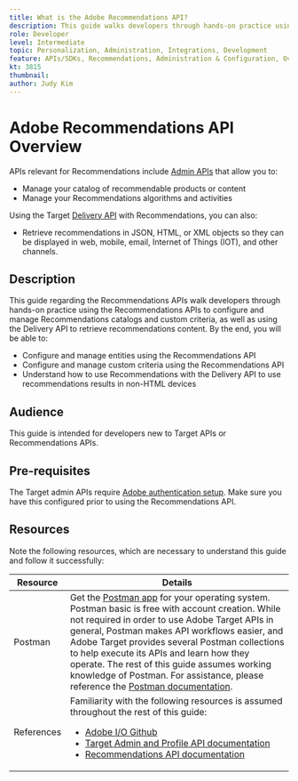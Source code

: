 ```yaml
---
title: What is the Adobe Recommendations API?
description: This guide walks developers through hands-on practice using the Adobe Target Recommendations APIs to configure and manage Recommendations catalogs and custom criteria, as well as using the Delivery API to retrieve recommendations content.
role: Developer
level: Intermediate
topic: Personalization, Administration, Integrations, Development
feature: APIs/SDKs, Recommendations, Administration & Configuration, Overview
kt: 3815
thumbnail:
author: Judy Kim
---
```

# Adobe Recommendations API Overview

APIs relevant for Recommendations include [Admin APIs](../../before-administer/target-api-overview.md) that allow you to:

* Manage your catalog of recommendable products or content
* Manage your Recommendations algorithms and activities

Using the Target [Delivery API](../../implement/delivery-api/overview.md) with Recommendations, you can also:

* Retrieve recommendations in JSON, HTML, or XML objects so they can be displayed in web, mobile, email, Internet of Things (IOT), and other channels.

## Description

This guide regarding the Recommendations APIs walk developers through hands-on practice using the Recommendations APIs to configure and manage Recommendations catalogs and custom criteria, as well as using the Delivery API to retrieve recommendations content. By the end, you will be able to:

* Configure and manage entities using the Recommendations API
* Configure and manage custom criteria using the Recommendations API
* Understand how to use Recommendations with the Delivery API to use recommendations results in non-HTML devices

## Audience

This guide is intended for developers new to Target APIs or Recommendations APIs.

## Pre-requisites

The Target admin APIs require [Adobe authentication setup](../configure-authentication.md). Make sure you have this configured prior to using the Recommendations API.

## Resources

Note the following resources, which are necessary to understand this guide and follow it successfully:

|Resource|Details|
| --- | --- |
|Postman|Get the [Postman app](https://www.postman.com/downloads/) for your operating system. Postman basic is free with account creation. While not required in order to use Adobe Target APIs in general, Postman makes API workflows easier, and Adobe Target provides several Postman collections to help execute its APIs and learn how they operate. The rest of this guide assumes working knowledge of Postman. For assistance, please reference the [Postman documentation](https://learning.getpostman.com/).  |
|References|Familiarity with the following resources is assumed throughout the rest of this guide:<UL><li>[Adobe I/O Github](https://github.com/adobeio)</li><li>[Target Admin and Profile API documentation](../../administer/admin-api/overview.md)</li><li>[Recommendations API documentation](https://developers.adobetarget.com/api/recommendations/)</li></UL>|

